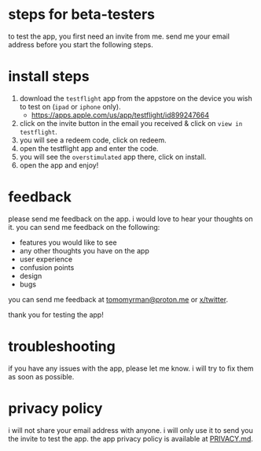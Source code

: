 # steps for beta-testers

to test the app, you first need an invite from me. send me your email address before you start the following steps.

# install steps

1. download the `testflight` app from the appstore on the device you wish to test on (`ipad` or `iphone` only).
   - https://apps.apple.com/us/app/testflight/id899247664
2. click on the invite button in the email you received & click on `view in testflight`.
3. you will see a redeem code, click on redeem.
4. open the testflight app and enter the code.
5. you will see the `overstimulated` app there, click on install.
6. open the app and enjoy!

# feedback

please send me feedback on the app. i would love to hear your thoughts on it. you can send me feedback on the following:

- features you would like to see
- any other thoughts you have on the app
- user experience
- confusion points
- design
- bugs

you can send me feedback at
tomomyrman@proton.me or [x/twitter](https://twitter.com/neontomo).

thank you for testing the app!

# troubleshooting

if you have any issues with the app, please let me know. i will try to fix them as soon as possible.

# privacy policy

i will not share your email address with anyone. i will only use it to send you the invite to test the app. the app privacy policy is available at [PRIVACY.md](PRIVACY.md).
